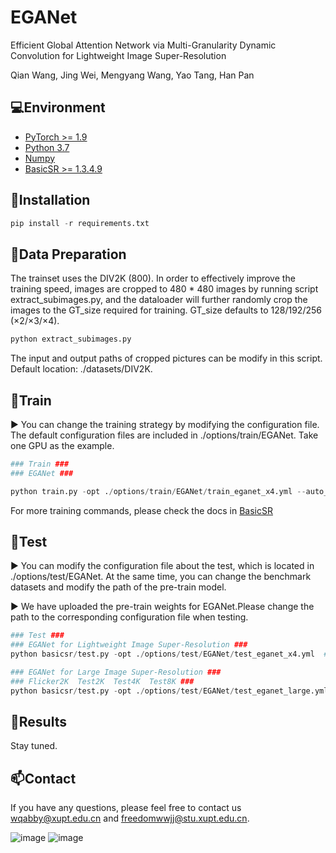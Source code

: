 # EGANet


Efficient Global Attention Network via Multi-Granularity Dynamic Convolution for Lightweight Image Super-Resolution

Qian Wang, Jing Wei, Mengyang Wang, Yao Tang, Han Pan

## 💻Environment

- [PyTorch >= 1.9](https://pytorch.org/)
- [Python 3.7](https://www.python.org/downloads/)
- [Numpy](https://numpy.org/)
- [BasicSR >= 1.3.4.9](https://github.com/XPixelGroup/BasicSR)

## 🔧Installation

```python
pip install -r requirements.txt
```

## 📜Data Preparation

The trainset uses the DIV2K (800). In order to effectively improve the training speed, images are cropped to 480 * 480 images by running script extract_subimages.py, and the dataloader will further randomly crop the images to the GT_size required for training. GT_size defaults to 128/192/256 (×2/×3/×4). 

```python
python extract_subimages.py
```

The input and output paths of cropped pictures can be modify in this script. Default location: ./datasets/DIV2K.

## 🚀Train

▶️ You can change the training strategy by modifying the configuration file. The default configuration files are included in ./options/train/EGANet. Take one GPU as the example.

```python
### Train ###
### EGANet ###

python train.py -opt ./options/train/EGANet/train_eganet_x4.yml --auto_resume  # ×4
```

For more training commands, please check the docs in [BasicSR](https://github.com/XPixelGroup/BasicSR)

## 🚀Test

▶️ You can modify the configuration file about the test, which is located in ./options/test/EGANet. At the same time, you can change the benchmark datasets and modify the path of the pre-train model. 

▶️ We have uploaded the pre-train weights for EGANet.Please change the path to the corresponding configuration file when testing.


```python
### Test ###
### EGANet for Lightweight Image Super-Resolution ###
python basicsr/test.py -opt ./options/test/EGANet/test_eganet_x4.yml  # ×4

### EGANet for Large Image Super-Resolution ###
### Flicker2K  Test2K  Test4K  Test8K ###
python basicsr/test.py -opt ./options/test/EGANet/test_eganet_large.yml  # large image

```

## 🚩Results

Stay tuned.

## :mailbox:Contact

If you have any questions, please feel free to contact us wqabby@xupt.edu.cn and [freedomwwjj@stu.xupt.edu.cn](mailto:bolttt@stu.xupt.edu.cn).

![image](https://github.com/user-attachments/assets/c37aaf6d-d4b5-4ab2-954e-d0e9d5a33b8c)
![image](https://github.com/user-attachments/assets/f9818f55-643f-4b7b-a8c8-ab554c582b4b)

